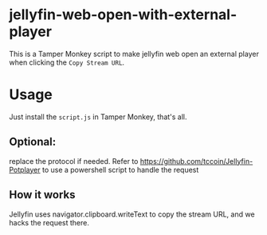 # jellyfin-web-open-with-external-player

This is a Tamper Monkey script to make jellyfin web open an external player when clicking the `Copy Stream URL`.


# Usage
Just install the `script.js` in Tamper Monkey, that's all.

## Optional:
replace the protocol if needed. Refer to https://github.com/tccoin/Jellyfin-Potplayer to use a powershell script to handle the request

## How it works
Jellyfin uses navigator.clipboard.writeText to copy the stream URL, and we hacks the request there.